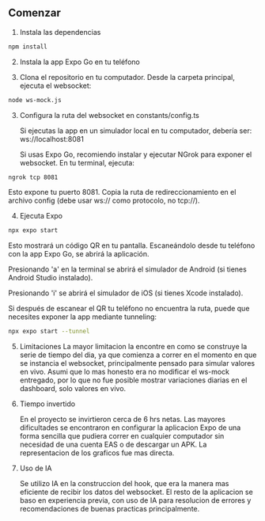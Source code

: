 ## Comenzar

1. Instala las dependencias

```bash
npm install
```

2. Instala la app Expo Go en tu teléfono

3. Clona el repositorio en tu computador. Desde la carpeta principal, ejecuta el websocket:

```bash
node ws-mock.js
```

3. Configura la ruta del websocket en constants/config.ts

    Si ejecutas la app en un simulador local en tu computador, debería ser:
    ws://localhost:8081

    Si usas Expo Go, recomiendo instalar y ejecutar NGrok para exponer el websocket.
    En tu terminal, ejecuta:

```bash
ngrok tcp 8081
```

   Esto expone tu puerto 8081.
   Copia la ruta de redireccionamiento en el archivo config (debe usar ws:// como protocolo, no tcp://).

4. Ejecuta Expo

```bash
npx expo start
```

   Esto mostrará un código QR en tu pantalla. Escaneándolo desde tu teléfono con la app Expo Go, se abrirá la aplicación.

   Presionando 'a' en la terminal se abrirá el simulador de Android (si tienes Android Studio instalado).

   Presionando 'i' se abrirá el simulador de iOS (si tienes Xcode instalado).

Si después de escanear el QR tu teléfono no encuentra la ruta, puede que necesites exponer la app mediante tunneling:

```bash
npx expo start --tunnel
```

5. Limitaciones
   La mayor limitacion la encontre en como se construye la serie de tiempo del dia, ya que comienza a correr en el momento en que se instancia el websocket, principalmente pensado para simular valores en vivo. Asumi que lo mas honesto era no modificar el ws-mock entregado, por lo que no fue posible mostrar variaciones diarias en el dashboard, solo valores en vivo.

6. Tiempo invertido

   En el proyecto se invirtieron cerca de 6 hrs netas. Las mayores dificultades se encontraron en configurar la aplicacion Expo de una forma sencilla que pudiera correr en cualquier computador sin necesidad de una cuenta EAS o de descargar un APK. La representacion de los graficos fue mas directa.

7. Uso de IA

   Se utilizo IA en la construccion del hook, que era la manera mas eficiente de recibir los datos del websocket.
   El resto de la aplicacion se baso en experiencia previa, con uso de IA para resolucion de errores y recomendaciones de buenas practicas principalmente.